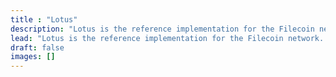 ```yaml
---
title : "Lotus"
description: "Lotus is the reference implementation for the Filecoin network. It is written in Go, and is maintained by the Protocol Labs team. This website contains all the information you need to spin up a Lotus node, become a Filecoin storage provider, or just tinker around with the Filecoin network!"
lead: "Lotus is the reference implementation for the Filecoin network. It is written in Go, and is maintained by the Protocol Labs team. This website contains all the information you need to spin up a Lotus node, become a Filecoin storage provider, or just tinker around with the Filecoin network!"
draft: false
images: []
---
```

